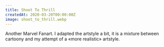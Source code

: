 ```yaml
---
title: Shoot To Thrill
createdAt: 2020-03-20T00:00:00Z
image: shoot_to_thrill.webp
---
```

Another Marvel Fanart.
I adapted the artstyle a bit, it is a mixture between cartoony and my attempt of a «more realistic» artstyle.
